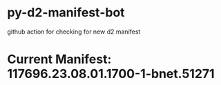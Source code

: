 # py-d2-manifest-bot
github action for checking for new d2 manifest

# Current Manifest: 117696.23.08.01.1700-1-bnet.51271
